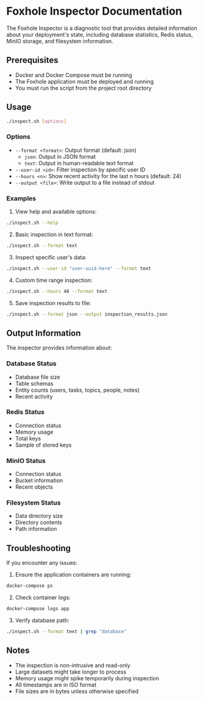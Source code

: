 # Foxhole Inspector Documentation

The Foxhole Inspector is a diagnostic tool that provides detailed information about your deployment's state, including database statistics, Redis status, MinIO storage, and filesystem information.

## Prerequisites

- Docker and Docker Compose must be running
- The Foxhole application must be deployed and running
- You must run the script from the project root directory

## Usage

```bash
./inspect.sh [options]
```

### Options

- `--format <format>`: Output format (default: json)
  - `json`: Output in JSON format
  - `text`: Output in human-readable text format
- `--user-id <id>`: Filter inspection by specific user ID
- `--hours <n>`: Show recent activity for the last n hours (default: 24)
- `--output <file>`: Write output to a file instead of stdout

### Examples

1. View help and available options:
```bash
./inspect.sh --help
```

2. Basic inspection in text format:
```bash
./inspect.sh --format text
```

3. Inspect specific user's data:
```bash
./inspect.sh --user-id "user-uuid-here" --format text
```

4. Custom time range inspection:
```bash
./inspect.sh --hours 48 --format text
```

5. Save inspection results to file:
```bash
./inspect.sh --format json --output inspection_results.json
```

## Output Information

The inspector provides information about:

### Database Status
- Database file size
- Table schemas
- Entity counts (users, tasks, topics, people, notes)
- Recent activity

### Redis Status
- Connection status
- Memory usage
- Total keys
- Sample of stored keys

### MinIO Status
- Connection status
- Bucket information
- Recent objects

### Filesystem Status
- Data directory size
- Directory contents
- Path information

## Troubleshooting

If you encounter any issues:

1. Ensure the application containers are running:
```bash
docker-compose ps
```

2. Check container logs:
```bash
docker-compose logs app
```

3. Verify database path:
```bash
./inspect.sh --format text | grep "database"
```

## Notes

- The inspection is non-intrusive and read-only
- Large datasets might take longer to process
- Memory usage might spike temporarily during inspection
- All timestamps are in ISO format
- File sizes are in bytes unless otherwise specified
